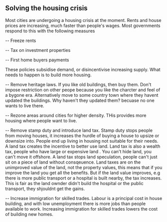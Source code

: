 ## Solving the housing crisis

Most cities are undergoing a housing crisis at the moment. Rents and house prices are increasing, much faster than people's wages. Most governments respond to this with the following measures

-- Freeze rents

-- Tax on investment properties

-- First home buyers payments

These policies subsidise demand, or disincentivise increasing supply. What needs to happen is to build more housing.

-- Remove heritage laws. If you like old buildings, then buy them. Don't impose restriction on other peope because you like the charcter and feel of a bygone era. Alternatively move to some country town where they havent updated the buildings. Why haven't they updated them? becuase no one wants to live there. 

-- Rezone areas around cities for higher density. THis provides more housing where people want to live.

-- Remove stamp duty and introduce land tax. Stamp duty stops people from moving houses, it increases the hurdle of buying a house to upsize or downsize into. People end up living in housing not suitable for their needs. A land tax creates the incentive to  better use land.  Land tax is also a wealth tax, people who have large or expensive land . You can't hide land, you can't move it offshore. A land tax stops land speculation, people can't just sit on a piece of land without consqeuence. Land taxes are on the unimproved value of the land, not the property values, this means that if you improve the land you get all the benefits. But if the land value improves, e.g there is more public transport or a hospital is built nearby, the tax increases. This is fair as the land ownder didn't build the hospital or the public transport, they shjouldnt get the gains.


-- Increase immigration for skilled trades. Labour is a principal cost in house building, and with low unemployment there is more jobs than people available to work. Increasing immigration for skilled trades lowers the cost of building new homes. 